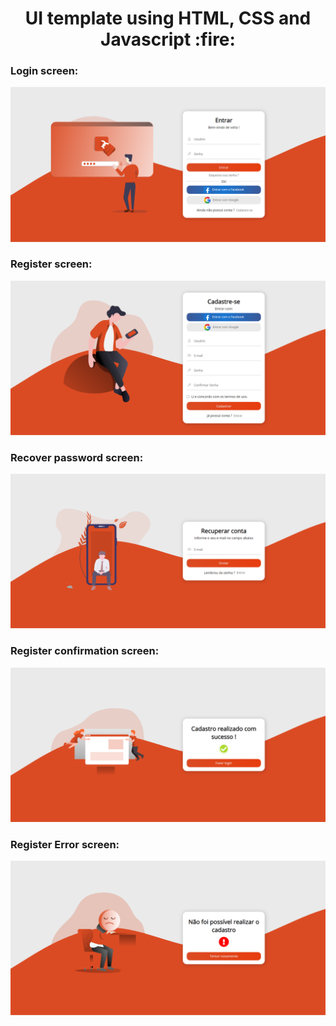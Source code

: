 <h1 align="center">UI template using HTML, CSS and Javascript :fire:</h1>

<h3>Login screen:</h3>
<p align="center">
  <img src="img/screenshots/login.png">
</p>

<h3>Register screen:</h3>
<p align="center">
  <img src="img/screenshots/register.png">
</p>

<h3>Recover password screen:</h3>
<p align="center">
  <img src="img/screenshots/recover.png">
</p>

<h3>Register confirmation screen:</h3>
<p align="center">
  <img src="img/screenshots/confirm.png">
</p>

<h3>Register Error screen:</h3>
<p align="center">
  <img src="img/screenshots/error.png">
</p>

